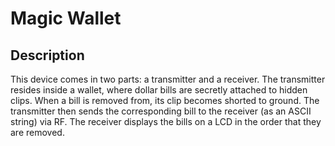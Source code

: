 # Magic Wallet

## Description

This device comes in two parts: a transmitter and a receiver. The transmitter resides inside a wallet, where dollar bills are secretly attached to hidden clips. When a bill is removed from, its clip becomes shorted to ground. The transmitter then sends the corresponding bill to the receiver (as an ASCII string) via RF. The receiver displays the bills on a LCD in the order that they are removed.